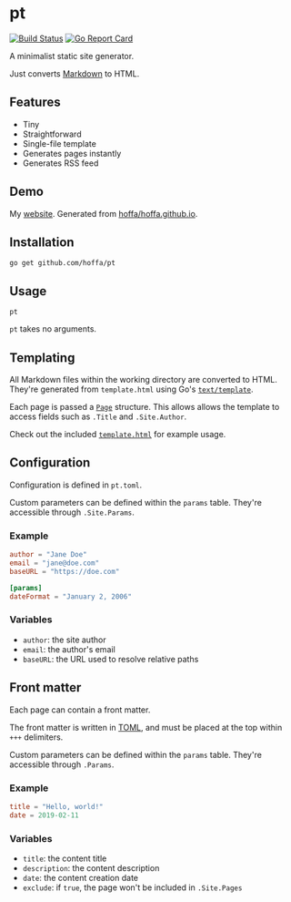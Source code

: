# pt

[![Build Status](https://travis-ci.org/hoffa/pt.svg?branch=master)](https://travis-ci.org/hoffa/pt) [![Go Report Card](https://goreportcard.com/badge/github.com/hoffa/pt)](https://goreportcard.com/report/github.com/hoffa/pt)

A minimalist static site generator.

Just converts [Markdown](https://daringfireball.net/projects/markdown/syntax) to HTML.

## Features

- Tiny
- Straightforward
- Single-file template
- Generates pages instantly
- Generates RSS feed

## Demo

My [website](https://rehn.me). Generated from [hoffa/hoffa.github.io](https://github.com/hoffa/hoffa.github.io).

## Installation

```shell
go get github.com/hoffa/pt
```

## Usage

```shell
pt
```

`pt` takes no arguments.

## Templating

All Markdown files within the working directory are converted to HTML. They're generated from `template.html` using Go's [`text/template`](https://golang.org/pkg/text/template/).

Each page is passed a [`Page`](https://github.com/hoffa/pt/blob/5b150b52d5856ecadbab6b5ff1fbcc33f2af832e/pt.go#L40-L46) structure. This allows allows the template to access fields such as `.Title` and `.Site.Author`.

Check out the included [`template.html`](template.html) for example usage.

## Configuration

Configuration is defined in `pt.toml`.

Custom parameters can be defined within the `params` table. They're accessible through `.Site.Params`.

### Example

```toml
author = "Jane Doe"
email = "jane@doe.com"
baseURL = "https://doe.com"

[params]
dateFormat = "January 2, 2006"
```

### Variables

- `author`: the site author
- `email`: the author's email
- `baseURL`: the URL used to resolve relative paths

## Front matter

Each page can contain a front matter. 

The front matter is written in [TOML](https://github.com/toml-lang/toml), and must be placed at the top within `+++` delimiters.

Custom parameters can be defined within the `params` table. They're accessible through `.Params`.

### Example

```toml
title = "Hello, world!"
date = 2019-02-11
```

### Variables

- `title`: the content title
- `description`: the content description
- `date`: the content creation date
- `exclude`: if `true`, the page won't be included in `.Site.Pages`

